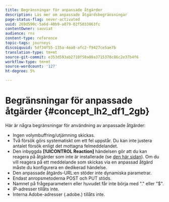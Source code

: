 ```yaml
---
title: Begränsningar för anpassade åtgärder
description: Läs mer om anpassade åtgärdsbegränsningar
page-status-flag: never-activated
uuid: 269d590c-5a6d-40b9-a879-02f5033863fc
contentOwner: sauviat
audience: rns
content-type: reference
topic-tags: journeys
discoiquuid: 5df34f55-135a-4ea8-afc2-f9427ce5ae7b
translation-type: tm+mt
source-git-commit: e353d593ab2710f50a88a3715378c86c2e37b4f6
workflow-type: tm+mt
source-wordcount: '127'
ht-degree: 5%

---
```



# Begränsningar för anpassade åtgärder {#concept_lh2_df1_2gb}

Här är några begränsningar för användning av anpassade åtgärder:

* Ingen volymbuffring/utjämning skickas.
* Två försök görs systematiskt om ett fel uppstår. Du kan inte justera antalet försök enligt det mottagna felmeddelandet.
* Den inbyggda **[!UICONTROL Reaction]** händelsen gör att du kan reagera på åtgärder som inte är installerade (se [den här sidan](../building-journeys/reaction-events.md)). Om du vill reagera på ett meddelande som skickas via en anpassad åtgärd måste du konfigurera en dedikerad händelse.
* Den anpassade åtgärds-URL:en stöder inte dynamiska parametrar.
* Endast anropsmetoderna POST och PUT stöds.
* Namnet på frågeparametern eller huvudet får inte börja med &quot;.&quot; eller &quot;$&quot;.
* IP-adresser tillåts inte.
* Interna Adobe-adresser (.adobe.) tillåts inte.
